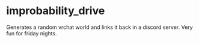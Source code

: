 # improbability_drive

Generates a random vrchat world and links it back in a discord server. Very fun for friday nights. 
